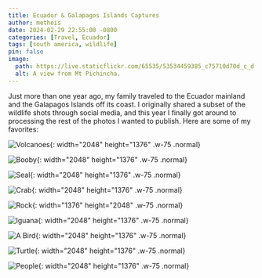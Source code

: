 ```yaml
---
title: Ecuador & Galapagos Islands Captures
author: metheis
date: 2024-02-29 22:55:00 -0800
categories: [Travel, Ecuador]
tags: [south america, wildlife]
pin: false
image:
  path: https://live.staticflickr.com/65535/53534459385_c75710d70d_c_d.jpg
  alt: A view from Mt Pichincha.
---
```


Just more than one year ago, my family traveled to the Ecuador mainland and the Galapagos Islands off its coast. I originally shared a subset of the wildlife shots through social media, and this year I finally got around to processing the rest of the photos I wanted to publish. Here are some of my favorites:

![Volcanoes](https://live.staticflickr.com/65535/53531331702_41f54460f9_k_d.jpg){: width="2048" height="1376" .w-75 .normal}

![Booby](https://live.staticflickr.com/65535/53532645865_df9a866ac8_k_d.jpg){: width="2048" height="1376" .w-75 .normal}

![Seal](https://live.staticflickr.com/65535/53531326327_cd7f804af8_k_d.jpg){: width="2048" height="1376" .w-75 .normal}

![Crab](https://live.staticflickr.com/65535/53532537294_ba4a58c536_k_d.jpg){: width="2048" height="1376" .w-75 .normal}

![Rock](https://live.staticflickr.com/65535/53532515444_f56cf95314_k_d.jpg){: width="1376" height="2048" .w-75 .normal}

![Iguana](https://live.staticflickr.com/65535/53532624685_03ff9b4353_k_d.jpg){: width="2048" height="1376" .w-75 .normal}

![A Bird](https://live.staticflickr.com/65535/53532197696_da569088a9_k_d.jpg){: width="2048" height="1376" .w-75 .normal}

![Turtle](https://live.staticflickr.com/65535/53532515264_0ef504fb42_k_d.jpg){: width="2048" height="1376" .w-75 .normal}

![People](https://live.staticflickr.com/65535/53533152067_48d8656989_k_d.jpg){: width="2048" height="1376" .w-75 .normal}
